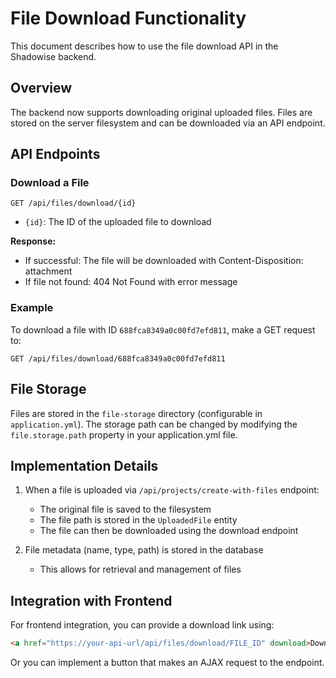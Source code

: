 # File Download Functionality

This document describes how to use the file download API in the Shadowise backend.

## Overview

The backend now supports downloading original uploaded files. Files are stored on the server filesystem and can be downloaded via an API endpoint.

## API Endpoints

### Download a File

```
GET /api/files/download/{id}
```

- `{id}`: The ID of the uploaded file to download

**Response:**
- If successful: The file will be downloaded with Content-Disposition: attachment
- If file not found: 404 Not Found with error message

### Example

To download a file with ID `688fca8349a0c00fd7efd811`, make a GET request to:

```
GET /api/files/download/688fca8349a0c00fd7efd811
```

## File Storage

Files are stored in the `file-storage` directory (configurable in `application.yml`). The storage path can be changed by modifying the `file.storage.path` property in your application.yml file.

## Implementation Details

1. When a file is uploaded via `/api/projects/create-with-files` endpoint:
   - The original file is saved to the filesystem
   - The file path is stored in the `UploadedFile` entity
   - The file can then be downloaded using the download endpoint

2. File metadata (name, type, path) is stored in the database
   - This allows for retrieval and management of files

## Integration with Frontend

For frontend integration, you can provide a download link using:

```html
<a href="https://your-api-url/api/files/download/FILE_ID" download>Download File</a>
```

Or you can implement a button that makes an AJAX request to the endpoint.